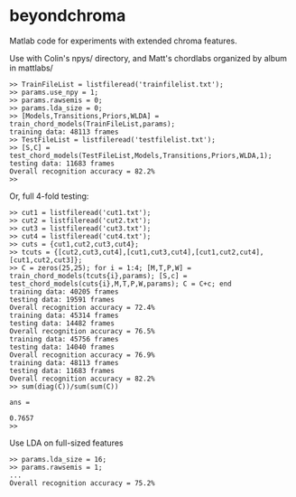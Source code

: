 beyondchroma
============

Matlab code for experiments with extended chroma features.

Use with Colin's npys/ directory, and Matt's chordlabs organized by album in mattlabs/

    >> TrainFileList = listfileread('trainfilelist.txt');
    >> params.use_npy = 1;
    >> params.rawsemis = 0;
    >> params.lda_size = 0;
    >> [Models,Transitions,Priors,WLDA] = train_chord_models(TrainFileList,params);
    training data: 48113 frames
    >> TestFileList = listfileread('testfilelist.txt');
    >> [S,C] = test_chord_models(TestFileList,Models,Transitions,Priors,WLDA,1);
    testing data: 11683 frames
    Overall recognition accuracy = 82.2%
    >>

Or, full 4-fold testing:

    >> cut1 = listfileread('cut1.txt');
    >> cut2 = listfileread('cut2.txt');
    >> cut3 = listfileread('cut3.txt');
    >> cut4 = listfileread('cut4.txt');
    >> cuts = {cut1,cut2,cut3,cut4};
    >> tcuts = {[cut2,cut3,cut4],[cut1,cut3,cut4],[cut1,cut2,cut4],[cut1,cut2,cut3]};
    >> C = zeros(25,25); for i = 1:4; [M,T,P,W] = train_chord_models(tcuts{i},params); [S,c] = test_chord_models(cuts{i},M,T,P,W,params); C = C+c; end
    training data: 40205 frames
    testing data: 19591 frames
    Overall recognition accuracy = 72.4%
    training data: 45314 frames
    testing data: 14482 frames
    Overall recognition accuracy = 76.5%
    training data: 45756 frames
    testing data: 14040 frames
    Overall recognition accuracy = 76.9%
    training data: 48113 frames
    testing data: 11683 frames
    Overall recognition accuracy = 82.2%
    >> sum(diag(C))/sum(sum(C))

    ans =

	0.7657
    >>

Use LDA on full-sized features

    >> params.lda_size = 16;
    >> params.rawsemis = 1;
    ...
    Overall recognition accuracy = 75.2%

